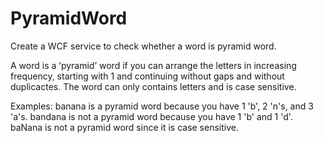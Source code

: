 # PyramidWord
Create a WCF service to check whether a word is pyramid word.

A word is a ‘pyramid’ word if you can arrange the letters in increasing frequency, starting with 1 and continuing without gaps and without duplicactes. The word can only contains letters and is case sensitive.

Examples:
banana is a pyramid word because you have 1 'b', 2 'n's, and 3 'a's.
bandana is not a pyramid word because you have 1 'b' and 1 'd'.
baNana is not a pyramid word since it is case sensitive.

